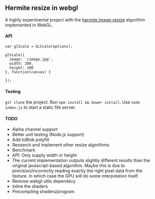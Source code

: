 ## Hermite resize in webgl
A highly experimental project with the [hermite image-resize](https://github.com/viliusle/Hermite-resize) algorithm implemented in WebGL.

#### API
```
var glScale = GLScale(options);

glScale({
  image: '/image.jpg',
  width: 200,
  height: 100
}, function(canvas) {
  
});
```

#### Testing
`git clone` the project. Run `npm install && bower install`. Use `node index.js` to start a static file server.


#### TODO
- Alpha channel support
- Better unit testing (Node.js support)
- Add toBlob polyfill
- Research and implement other resize algorithms
- Benchmark
- API: Only supply width or height
- The current implementation outputs slightly different results than the original javascript-based algorithm. Maybe this is due to precision/incorrectly reading exactly the right pixel data from the texture. In which case the GPU will do some interpolation itself.
- Remove webgl-utils dependecy
- Inline the shaders
- Precompiling shaders/program